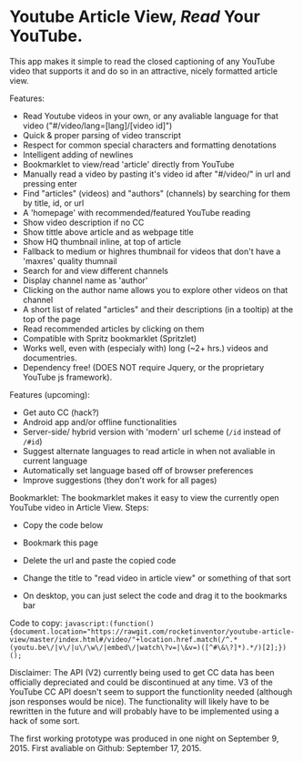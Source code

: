 # Youtube Article View, _Read_ Your YouTube.

This app makes it simple to read the closed captioning of any YouTube video that supports it and do so in an attractive, nicely formatted article view.

Features:
- Read Youtube videos in your own, or any avaliable language for that video ("#/video/lang=[lang]/[video id]")
- Quick & proper parsing of video transcript
- Respect for common special characters and formatting denotations
- Intelligent adding of newlines
- Bookmarklet to view/read 'article' directly from YouTube
- Manually read a video by pasting it's video id after "#/video/" in url and pressing enter
- Find "articles" (videos) and "authors" (channels) by searching for them by title, id, or url
- A 'homepage' with recommended/featured YouTube reading
- Show video description if no CC
- Show tittle above article and as webpage title
- Show HQ thumbnail inline, at top of article
- Fallback to medium or highres thumbnail for videos that don't have a 'maxres' quality thumnail
- Search for and view different channels
- Display channel name as 'author'
- Clicking on  the author name allows you to explore other videos on that channel
- A short list of related "articles" and their descriptions (in a tooltip) at the top of the page
- Read recommended articles by clicking on them
- Compatible with Spritz bookmarklet (Spritzlet)
- Works well, even with (especialy with) long (~2+ hrs.) videos and documentries.
- Dependency free! (DOES NOT require Jquery, or the proprietary YouTube js framework).

Features (upcoming):
- Get auto CC (hack?)
- Android app and/or offline functionalities
- Server-side/ hybrid version with 'modern' url scheme (`/id` instead of `/#id`)
- Suggest alternate languages to read article in when not avaliable in current language
- Automatically set language based off of browser preferences
- Improve suggestions (they don't work for all pages)

Bookmarklet:
The bookmarklet makes it easy to view the currently open YouTube video in Article View.
Steps:
- Copy the code below
- Bookmark this page
- Delete the url and paste the copied code
- Change the title to "read video in article view" or something of that sort

- On desktop, you can just select the code and drag it to the bookmarks bar

Code to copy:
`javascript:(function(){document.location="https://rawgit.com/rocketinventor/youtube-article-view/master/index.html#/video/"+location.href.match(/^.*(youtu.be\/|v\/|u\/\w\/|embed\/|watch\?v=|\&v=)([^#\&\?]*).*/)[2];})();`

Disclaimer: The API (V2) currently being used to get CC data has been officially depreciated and could be discontinued at any time. V3 of the YouTube CC API doesn't seem to support the functionlity needed (although json responses would be nice). The functionality will likely have to be rewritten in the future and will probably have to be implemented using a hack of some sort.

The first working prototype was produced in one night on September 9, 2015.
First avaliable on Github: September 17, 2015.
